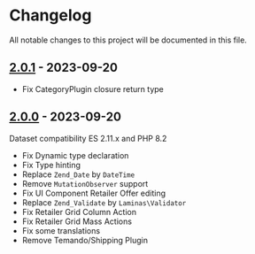 # Changelog

All notable changes to this project will be documented in this file.

## [2.0.1] - 2023-09-20
[2.0.1]: https://github.com/Smile-SA/magento2-module-retailer-offer/compare/2.0.0...2.0.1

- Fix CategoryPlugin closure return type

## [2.0.0] - 2023-09-20
[2.0.0]: https://github.com/Smile-SA/magento2-module-retailer-offer/compare/1.8.1...2.0.0

Dataset compatibility ES 2.11.x and PHP 8.2

- Fix Dynamic type declaration
- Fix Type hinting
- Replace `Zend_Date` by `DateTime`
- Remove `MutationObserver` support
- Fix UI Component Retailer Offer editing
- Replace `Zend_Validate` by `Laminas\Validator`
- Fix Retailer Grid Column Action
- Fix Retailer Grid Mass Actions
- Fix some translations
- Remove Temando/Shipping Plugin
